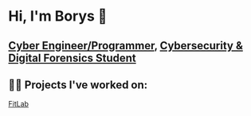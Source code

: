 # Hi, I'm Borys 👋  

## [Cyber Engineer/Programmer](https://github.com/borysrailean), [Cybersecurity & Digital Forensics Student](https://www.linkedin.com/in/borys-railean)
## 👨‍💻 Projects I've worked on:

[FitLab](https://github.com/borysrr/FitLab.git)
